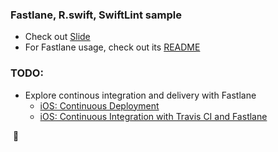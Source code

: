 ### Fastlane, R.swift, SwiftLint sample

* Check out [Slide](https://github.com/vinhnx/sbf_sample/blob/develop/slide/fastlane_rswift_swiftlint.pdf)
* For Fastlane usage, check out its [README](https://github.com/vinhnx/sbf_sample/blob/develop/fastlane/README.md)

### TODO:

* Explore continous integration and delivery with Fastlane
  + [iOS: Continuous Deployment
](https://buildingvts.com/ios-automatic-nightly-releases-86fc54e7a7bd)
  + [iOS: Continuous Integration with Travis CI and Fastlane](https://buildingvts.com/ios-continuous-integration-with-travis-ci-and-fastlane-a5edea1e62c5)
  
  🚀
  
